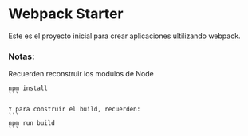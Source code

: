 # Webpack Starter

Este es el proyecto inicial para crear aplicaciones ultilizando webpack.

### Notas:
Recuerden reconstruir los modulos de Node
````
npm install
```

Y para construir el build, recuerden:
```
npm run build
```